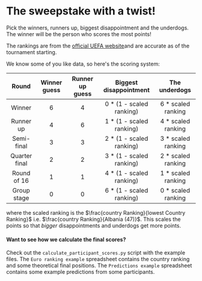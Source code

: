 # The sweepstake with a twist!

Pick the winners, runners up, biggest disappointment and the underdogs. The winner will be the person who scores the most points!

The rankings are from the [official UEFA website](https://inside.fifa.com/fifa-world-ranking/men)and are accurate as of the tournament starting.

We know some of you like data, so here's the scoring system:

|   **Round**   | **Winner guess** | **Runner up guess** | **Biggest disappointment** |  **The underdogs** |
|:-------------:|:----------------:|:-------------------:|:--------------------------:|:------------------:|
|     Winner    |         6        |          4          |  0 * (1 - scaled ranking)  | 6 * scaled ranking |
|   Runner up   |         4        |          6          |  1 * (1 - scaled ranking)  | 4 * scaled ranking |
|   Semi-final  |         3        |          3          |  2 * (1 - scaled ranking)  | 3 * scaled ranking |
| Quarter final |         2        |          2          |  3 * (1 - scaled ranking)  | 2 * scaled ranking |
|  Round of 16  |         1        |          1          |  4 * (1 - scaled ranking)  | 1 * scaled ranking |
|  Group stage  |         0        |          0          |  6 * (1 - scaled ranking)  | 0 * scaled ranking |

where the scaled ranking is the $\frac{country   Ranking}{lowest   Country   Ranking}$ i.e. $\frac{country   Ranking}{Albania    (47)}$. This scales the points so that _bigger_ disappointments and underdogs get more points.

#### Want to see how we calculate the final scores?

Check out the `calculate_participant_scores.py` script with the example files. The `Euro ranking example` spreadsheet contains the country ranking and some theoretical final positions. The `Predictions example` spreadsheet contains some example predictions from some participants.
